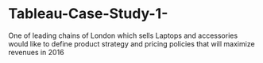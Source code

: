 # Tableau-Case-Study-1-
One of leading chains of London which sells Laptops and accessories would like to define product strategy and pricing policies that will maximize revenues in 2016
